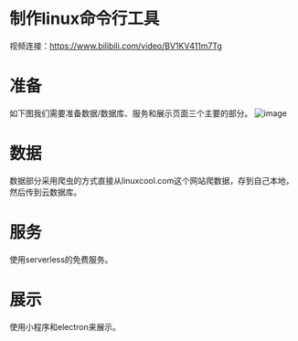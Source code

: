 # 制作linux命令行工具
视频连接：https://www.bilibili.com/video/BV1KV411m7Tg

# 准备
如下图我们需要准备数据/数据库、服务和展示页面三个主要的部分。
![image](https://i.imgur.com/70opm5c.png)

# 数据
数据部分采用爬虫的方式直接从linuxcool.com这个网站爬数据，存到自己本地，然后传到云数据库。

# 服务
使用serverless的免费服务。

# 展示
使用小程序和electron来展示。
